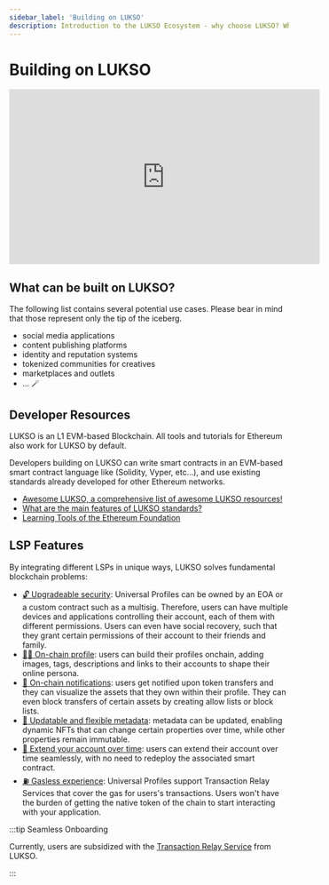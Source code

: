 ```yaml
---
sidebar_label: 'Building on LUKSO'
description: Introduction to the LUKSO Ecosystem - why choose LUKSO? Who is LUKSO intended for?
---
```


# Building on LUKSO

<div class="video-container">
<iframe width="560" height="315" src="https://www.youtube.com/embed/kJ5_6LN6mZc?si=7NWn-odkk8KmSDLz" title="YouTube video player" frameborder="0" allow="accelerometer; autoplay; clipboard-write; encrypted-media; gyroscope; picture-in-picture; web-share" referrerpolicy="strict-origin-when-cross-origin" allowfullscreen></iframe>
</div>

## What can be built on LUKSO?

The following list contains several potential use cases. Please bear in mind that those represent only the tip of the iceberg.

- social media applications
- content publishing platforms
- identity and reputation systems
- tokenized communities for creatives
- marketplaces and outlets
- ... 🪄

## Developer Resources

LUKSO is an L1 EVM-based Blockchain. All tools and tutorials for Ethereum also work for LUKSO by default.

Developers building on LUKSO can write smart contracts in an EVM-based smart contract language like (Solidity, Vyper, etc...), and use existing standards already developed for other Ethereum networks.

- [Awesome LUKSO, a comprehensive list of awesome LUKSO resources!](https://github.com/lukso-network/awesome-lukso)
- [What are the main features of LUKSO standards?](../faq/onboarding/lukso-standards.md#what-are-the-main-features-of-lsps)
- [Learning Tools of the Ethereum Foundation](https://ethereum.org/en/developers/learning-tools/)

## LSP Features

By integrating different LSPs in unique ways, LUKSO solves fundamental blockchain problems:

- [🔓 Upgradeable security](../standards/universal-profile/lsp6-key-manager): Universal Profiles can be owned by an EOA or a custom contract such as a multisig. Therefore, users can have multiple devices and applications controlling their account, each of them with different permissions. Users can even have social recovery, such that they grant certain permissions of their account to their friends and family.
- [👩‍🎤 On-chain profile](../standards/universal-profile/lsp3-profile-metadata.md): users can build their profiles onchain, adding images, tags, descriptions and links to their accounts to shape their online persona.
- [📢 On-chain notifications](../standards/generic-standards/lsp1-universal-receiver.md): users get notified upon token transfers and they can visualize the assets that they own within their profile. They can even block transfers of certain assets by creating allow lists or block lists.
- [📝 Updatable and flexible metadata](../standards/generic-standards/lsp2-json-schema.md): metadata can be updated, enabling dynamic NFTs that can change certain properties over time, while other properties remain immutable.
- [💫 Extend your account over time](../standards/generic-standards/lsp17-contract-extension.md): users can extend their account over time seamlessly, with no need to redeploy the associated smart contract.
- [⛽️ Gasless experience](./concepts.md#transaction-relay-service): Universal Profiles support Transaction Relay Services that cover the gas for users's transactions. Users won't have the burden of getting the native token of the chain to start interacting with your application.

:::tip Seamless Onboarding

Currently, users are subsidized with the [Transaction Relay Service](./concepts.md#transaction-relay-service) from LUKSO.

:::
